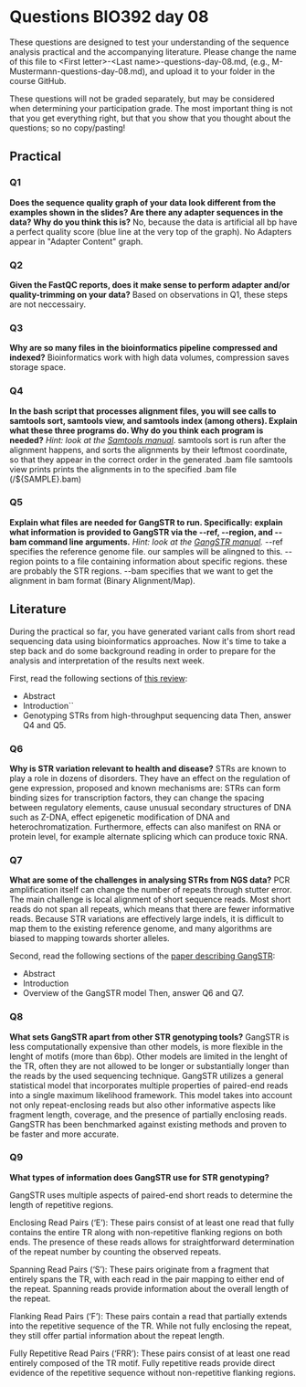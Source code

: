 
# Questions BIO392 day 08
These questions are designed to test your understanding of the sequence analysis practical and the accompanying literature. Please change the name of this file to \<First letter\>-\<Last name\>-questions-day-08.md, (e.g., M-Mustermann-questions-day-08.md), and upload it to your folder in the course GitHub.

These questions will not be graded separately, but may be considered when determining your participation grade. The most important thing is not that you get everything right, but that you show that you thought about the questions; so no copy/pasting!

## Practical

### Q1
**Does the sequence quality graph of your data look different from the examples shown in the slides? Are there any adapter sequences in the data? Why do you think this is?**
No, because the data is artificial all bp have a perfect quality score (blue line at the very top of the graph). No Adapters appear in "Adapter Content" graph.

### Q2
**Given the FastQC reports, does it make sense to perform adapter and/or quality-trimming on your data?**
Based on observations in Q1, these steps are not neccessairy.

### Q3
**Why are so many files in the bioinformatics pipeline compressed and indexed?**
Bioinformatics work with high data volumes, compression saves storage space. 

### Q4
**In the bash script that processes alignment files, you will see calls to samtools sort, samtools view, and samtools index (among others). Explain what these three programs do. Why do you think each program is needed?**
*Hint: look at the [Samtools manual](http://www.htslib.org/doc/samtools.html)*.
samtools sort is run after the alignment happens, and sorts the alignments by their leftmost coordinate, so that they appear in the correct order in the generated .bam file
samtools view prints prints the alignments in to the specified .bam file (/${SAMPLE}.bam)

### Q5
**Explain what files are needed for GangSTR to run. Specifically: explain what information is provided to GangSTR via the --ref, --region, and --bam command line arguments.**
*Hint: look at the [GangSTR manual](https://github.com/gymreklab/gangstr).*
--ref specifies the reference genome file. our samples will be alingned to this.
--region points to a file containing information about specific regions. these are probably the STR regions.
--bam specifies that we want to get the alignment in bam format (Binary Alignment/Map).

## Literature
During the practical so far, you have generated variant calls from short read sequencing data using bioinformatics approaches. Now it's time to take a step back and do some background reading in order to prepare for the analysis and interpretation of the results next week. 

First, read the following sections of [this review](https://www.sciencedirect.com/science/article/pii/S0959437X16301538):
* Abstract
* Introduction``
* Genotyping STRs from high-throughput sequencing data
Then, answer Q4 and Q5.

### Q6
**Why is STR variation relevant to health and disease?**
STRs are known to play a role in dozens of disorders. They have an effect on the regulation of gene expression, proposed and known mechanisms are: STRs can form binding sizes for transcription factors, they can change the spacing between regulatory elements, cause unusual secondary structures of DNA such as Z-DNA, effect epigenetic modification of DNA and heterochromatization. Furthermore, effects can also manifest on RNA or protein level, for example alternate splicing which can produce toxic RNA.

### Q7
**What are some of the challenges in analysing STRs from NGS data?**
PCR amplification itself can change the number of repeats through stutter error. The main challenge is local alignment of short sequence reads. Most short reads do not span all repeats, which means that there are fewer informative reads. Because STR variations are effectively large indels, it is difficult to map them to the existing reference genome, and many algorithms are biased to mapping towards shorter alleles. 

Second, read the following sections of the [paper describing GangSTR](https://academic.oup.com/nar/article/47/15/e90/5518310):
* Abstract
* Introduction
* Overview of the GangSTR model
Then, answer Q6 and Q7.

### Q8
**What sets GangSTR apart from other STR genotyping tools?**
GangSTR is less computationally expensive than other models, is more flexible in the lenght of motifs (more than 6bp). Other models are limited in the lenght of the TR, often they are not allowed to be longer or substantially longer than the reads by the used sequencing technique.  GangSTR utilizes a general statistical model that incorporates multiple properties of paired-end reads into a single maximum likelihood framework. This model takes into account not only repeat-enclosing reads but also other informative aspects like fragment length, coverage, and the presence of partially enclosing reads. 
GangSTR has been benchmarked against existing methods and proven to be faster and more accurate. 
### Q9
**What types of information does GangSTR use for STR genotyping?**

GangSTR uses multiple aspects of paired-end short reads to determine the length of repetitive regions.

Enclosing Read Pairs (‘E’): These pairs consist of at least one read that fully contains the entire TR along with non-repetitive flanking regions on both ends. The presence of these reads allows for straightforward determination of the repeat number by counting the observed repeats.

Spanning Read Pairs (‘S’): These pairs originate from a fragment that entirely spans the TR, with each read in the pair mapping to either end of the repeat. Spanning reads provide information about the overall length of the repeat.

Flanking Read Pairs (‘F’): These pairs contain a read that partially extends into the repetitive sequence of the TR. While not fully enclosing the repeat, they still offer partial information about the repeat length.

Fully Repetitive Read Pairs (‘FRR’): These pairs consist of at least one read entirely composed of the TR motif. Fully repetitive reads provide direct evidence of the repetitive sequence without non-repetitive flanking regions.